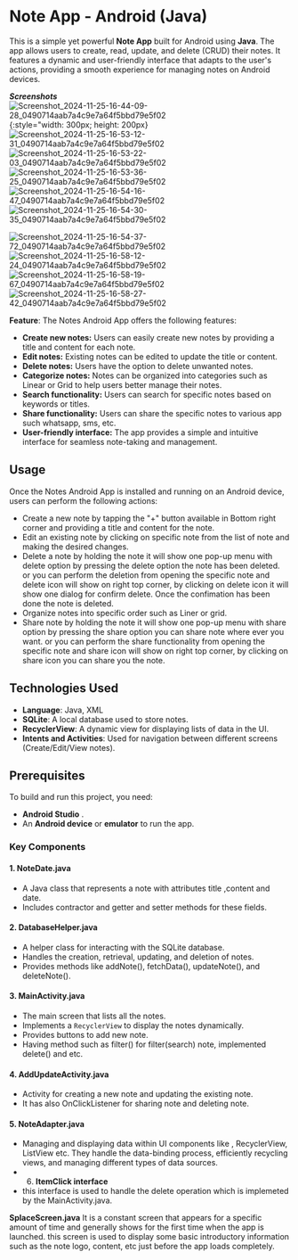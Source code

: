 
# Note App - Android (Java)

This is a simple yet powerful **Note App** built for Android using **Java**. The app allows users to create, read, update, and delete (CRUD) their notes. It features a dynamic and user-friendly interface that adapts to the user's actions, providing a smooth experience for managing notes on Android devices.

***Screenshots***
![Screenshot_2024-11-25-16-44-09-28_0490714aab7a4c9e7a64f5bbd79e5f02](https://github.com/user-attachments/assets/5b75025e-79c5-41f5-adde-a3b2d751ef90){:style="width: 300px; height: 200px}
![Screenshot_2024-11-25-16-53-12-31_0490714aab7a4c9e7a64f5bbd79e5f02](https://github.com/user-attachments/assets/21fef3aa-4dee-4c52-83f0-4c59f6ed915f)
![Screenshot_2024-11-25-16-53-22-03_0490714aab7a4c9e7a64f5bbd79e5f02](https://github.com/user-attachments/assets/e08b302f-48c0-4844-b58c-b2f357db180e)
![Screenshot_2024-11-25-16-53-36-25_0490714aab7a4c9e7a64f5bbd79e5f02](https://github.com/user-attachments/assets/ed8a266f-d9bb-414f-a5ce-e8d00c8cf286)
![Screenshot_2024-11-25-16-54-16-47_0490714aab7a4c9e7a64f5bbd79e5f02](https://github.com/user-attachments/assets/0a1038b7-abc8-4cb2-b416-973ab1390b09)
![Screenshot_2024-11-25-16-54-30-35_0490714aab7a4c9e7a64f5bbd79e5f02](https://github.com/user-attachments/assets/57c94fa6-ae00-4272-ab43-3c77e9ba8b10)

![Screenshot_2024-11-25-16-54-37-72_0490714aab7a4c9e7a64f5bbd79e5f02](https://github.com/user-attachments/assets/8f46135f-7c7b-44c1-8bb2-7fdd3ed55e4d)
![Screenshot_2024-11-25-16-58-12-24_0490714aab7a4c9e7a64f5bbd79e5f02](https://github.com/user-attachments/assets/14324304-b888-4552-8bb9-9dc37f63091b)
![Screenshot_2024-11-25-16-58-19-67_0490714aab7a4c9e7a64f5bbd79e5f02](https://github.com/user-attachments/assets/5ccc2c44-45e6-4355-892a-708ca1d2682b)
![Screenshot_2024-11-25-16-58-27-42_0490714aab7a4c9e7a64f5bbd79e5f02](https://github.com/user-attachments/assets/957bdefd-4a19-476c-babe-72de7d8f69b7)

**Feature**:
The Notes Android App offers the following features:

-   **Create new notes:**  Users can easily create new notes by providing a title and content for each note.
-   **Edit notes:**  Existing notes can be edited to update the title or content.
-   **Delete notes:**  Users have the option to delete unwanted notes.
-   **Categorize notes:**  Notes can be organized into categories such as Linear or Grid  to help users better manage their notes.
-   **Search functionality:**  Users can search for specific notes based on keywords or titles.
-   **Share functionality:**  Users can share the specific notes to various app such whatsapp, sms, etc.
-   **User-friendly interface:**  The app provides a simple and intuitive interface for seamless note-taking and management.

## Usage 

Once the Notes Android App is installed and running on an Android device, users can perform the following actions:

-   Create a new note by tapping the "+" button available in Bottom right corner  and providing a title and content for the note.
-   Edit an existing note by clicking on specific note from the list  of note and making the desired changes.
-   Delete a note by holding the note it will show one pop-up menu with delete option by pressing the delete option the note has been deleted.
or  you can perform the deletion from opening the specific note and delete icon will show on right top corner, by clicking on delete icon it will show one dialog for confirm delete. Once the confimation has been done the note is deleted.
-   Organize notes into specific order such as Liner or grid.
- Share  note by holding the note it will show one pop-up menu with share option by pressing the share option you can share note where ever you want.
or you can perform the share functionality from opening the specific note and share icon will show on right top corner, by clicking on share icon you can share you the note.

## Technologies Used

-   **Language**: Java, XML
-   **SQLite**: A local database used to store notes.
-   **RecyclerView**: A dynamic view for displaying lists of data in the UI.
-   **Intents and Activities**: Used for navigation between different screens (Create/Edit/View notes).

## Prerequisites

To build and run this project, you need:

-   **Android Studio** .
-   An **Android device** or **emulator** to run the app.

### Key Components

#### 1. **NoteDate.java**

-   A Java class that represents a note with attributes title ,content and date.
-   Includes contractor and  getter and setter methods for these fields.

#### 2. **DatabaseHelper.java**

-   A helper class for interacting with the SQLite database.
-   Handles the creation, retrieval, updating, and deletion of notes.
-   Provides methods like addNote(), fetchData(), updateNote(), and deleteNote().

#### 3. **MainActivity.java**

-   The main screen that lists all the notes.
-   Implements a `RecyclerView` to display the notes dynamically.
-   Provides buttons to add new note.
- Having  method such as filter() for filter(search) note, implemented delete() and etc.

#### 4. **AddUpdateActivity.java**

-   Activity for creating a new note and updating the existing note.
-   It has also OnClickListener for sharing note and deleting note.

#### 5. **NoteAdapter.java**

-   Managing and displaying data within UI components like , RecyclerView, ListView etc. They handle the data-binding process, efficiently recycling views, and managing different types of data sources.
- 6. **ItemClick interface**
- this interface is used to handle the delete operation which is implemeted by the MainActivity.java.

**SplaceScreen.java**
It is a constant screen that appears for a specific amount of time and generally shows for the first time when the app is launched. this screen is used to display some basic introductory information such as the note logo, content, etc just before the app loads completely.



